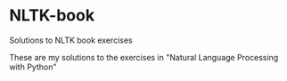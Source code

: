 # NLTK-book
Solutions to NLTK book exercises


These are my solutions to the exercises in "Natural Language Processing with Python"
